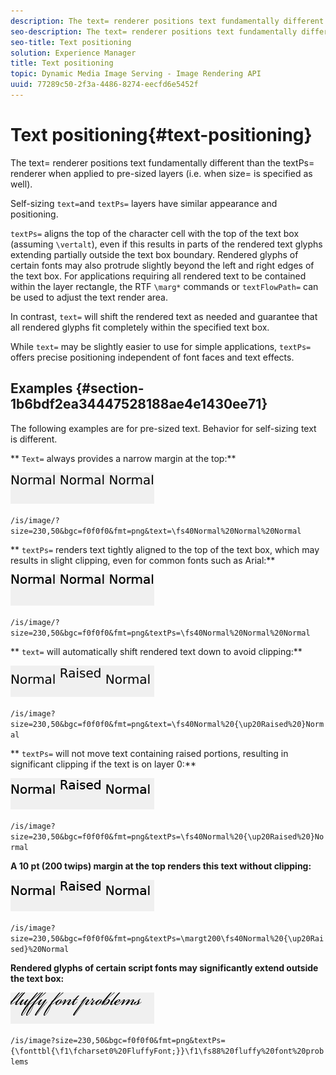 ```yaml
---
description: The text= renderer positions text fundamentally different than the textPs= renderer when applied to pre-sized layers (i.e. when size= is specified as well).
seo-description: The text= renderer positions text fundamentally different than the textPs= renderer when applied to pre-sized layers (i.e. when size= is specified as well).
seo-title: Text positioning
solution: Experience Manager
title: Text positioning
topic: Dynamic Media Image Serving - Image Rendering API
uuid: 77289c50-2f3a-4486-8274-eecfd6e5452f
---
```


# Text positioning{#text-positioning}

The text= renderer positions text fundamentally different than the textPs= renderer when applied to pre-sized layers (i.e. when size= is specified as well).

 Self-sizing `text=`and `textPs=` layers have similar appearance and positioning.

`textPs=` aligns the top of the character cell with the top of the text box (assuming `\vertalt`), even if this results in parts of the rendered text glyphs extending partially outside the text box boundary. Rendered glyphs of certain fonts may also protrude slightly beyond the left and right edges of the text box. For applications requiring all rendered text to be contained within the layer rectangle, the RTF `\marg*` commands or `textFlowPath=` can be used to adjust the text render area.

In contrast, `text=` will shift the rendered text as needed and guarantee that all rendered glyphs fit completely within the specified text box.

While `text=` may be slightly easier to use for simple applications, `textPs=` offers precise positioning independent of font faces and text effects.

## Examples {#section-1b6bdf2ea34447528188ae4e1430ee71}

The following examples are for pre-sized text. Behavior for self-sizing text is different.

** `Text=` always provides a narrow margin at the top:**

![](assets/tp01.png)

`/is/image/?size=230,50&bgc=f0f0f0&fmt=png&text=\fs40Normal%20Normal%20Normal`

** `textPs=` renders text tightly aligned to the top of the text box, which may results in slight clipping, even for common fonts such as Arial:**

![](assets/tp02.png)

`/is/image/?size=230,50&bgc=f0f0f0&fmt=png&textPs=\fs40Normal%20Normal%20Normal`

** `text=` will automatically shift rendered text down to avoid clipping:**

![](assets/tp03.png)

`/is/image?size=230,50&bgc=f0f0f0&fmt=png&text=\fs40Normal%20{\up20Raised%20}Normal`

** `textPs=` will not move text containing raised portions, resulting in significant clipping if the text is on layer 0:**

![](assets/tp04.png)

`/is/image?size=230,50&bgc=f0f0f0&fmt=png&textPs=\fs40Normal%20{\up20Raised%20}Normal`

**A 10 pt (200 twips) margin at the top renders this text without clipping:**

![](assets/tp05.png)

`/is/image?size=230,50&bgc=f0f0f0&fmt=png&textPs=\margt200\fs40Normal%20{\up20Raised}%20Normal`

**Rendered glyphs of certain script fonts may significantly extend outside the text box:**

![](assets/tp06.png)

`/is/image?size=230,50&bgc=f0f0f0&fmt=png&textPs={\fonttbl{\f1\fcharset0%20FluffyFont;}}\f1\fs88%20fluffy%20font%20problems` 
